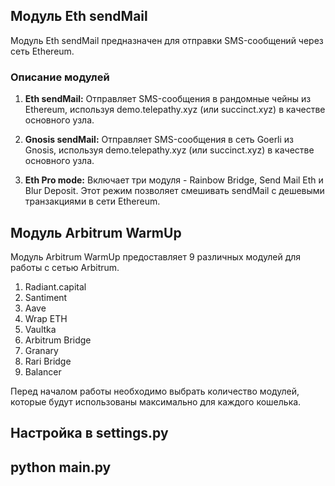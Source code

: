 ## Модуль Eth sendMail

Модуль Eth sendMail предназначен для отправки SMS-сообщений через сеть Ethereum.

### Описание модулей

1. **Eth sendMail:** Отправляет SMS-сообщения в рандомные чейны из Ethereum, используя demo.telepathy.xyz (или succinct.xyz) в качестве основного узла.

2. **Gnosis sendMail:** Отправляет SMS-сообщения в сеть Goerli из Gnosis, используя demo.telepathy.xyz (или succinct.xyz) в качестве основного узла.

3. **Eth Pro mode:** Включает три модуля - Rainbow Bridge, Send Mail Eth и Blur Deposit. Этот режим позволяет смешивать sendMail с дешевыми транзакциями в сети Ethereum.

## Модуль Arbitrum WarmUp

Модуль Arbitrum WarmUp предоставляет 9 различных модулей для работы с сетью Arbitrum.

1. Radiant.capital
2. Santiment
3. Aave
4. Wrap ETH
5. Vaultka
6. Arbitrum Bridge
7. Granary
8. Rari Bridge
9. Balancer

Перед началом работы необходимо выбрать количество модулей, которые будут использованы максимально для каждого кошелька.

## Настройка в settings.py

## python main.py
